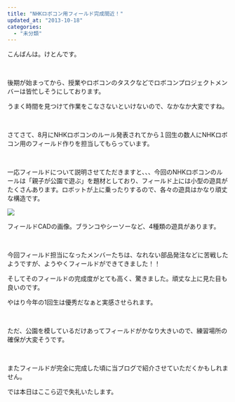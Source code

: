 ```yaml
---
title: "NHKロボコン用フィールド完成間近！"
updated_at: "2013-10-18"
categories: 
  - "未分類"
---
```


こんばんは。けとんです。

 

後期が始まってから、授業やロボコンのタスクなどでロボコンプロジェクトメンバーは皆忙しそうにしております。

うまく時間を見つけて作業をこなさないといけないので、なかなか大変ですね。

 

さてさて、8月にNHKロボコンのルール発表されてから１回生の数人にNHKロボコン用のフィールド作りを担当してもらっています。

 

一応フィールドについて説明させてただきますと、、、今回のNHKロボコンのルールは「親子が公園で遊ぶ」を題材としており、フィールド上には小型の遊具がたくさんあります。ロボットが上に乗ったりするので、各々の遊具はかなり頑丈な構造です。

[![](http://technouskit.net/blog/wp-content/uploads/2013/10/NHK2014field1.bmp)](http://technouskit.net/blog/wp-content/uploads/2013/10/NHK2014field1.bmp)

フィールドCADの画像。ブランコやシーソーなど、4種類の遊具があります。

 

今回フィールド担当になったメンバーたちは、なれない部品発注などに苦戦したようですが、ようやくフィールドができてきました！！

そしてそのフィールドの完成度がとても高く、驚きました。頑丈な上に見た目も良いのです。

やはり今年の1回生は優秀だなぁと実感させられます。

 

ただ、公園を模しているだけあってフィールドがかなり大きいので、練習場所の確保が大変そうです。

 

またフィールドが完全に完成した頃に当ブログで紹介させていただくかもしれません。

では本日はここら辺で失礼いたします。
